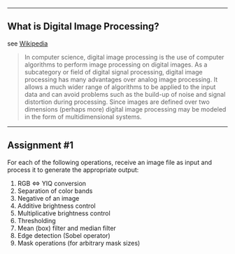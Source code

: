 ----
## What is Digital Image Processing?
see [Wikipedia](https://en.wikipedia.org/wiki/Digital_image_processing)

> In computer science, digital image processing is the use of computer algorithms to perform image processing on digital images. As a subcategory or field of digital signal processing, digital image processing has many advantages over analog image processing. It allows a much wider range of algorithms to be applied to the input data and can avoid problems such as the build-up of noise and signal distortion during processing. Since images are defined over two dimensions (perhaps more) digital image processing may be modeled in the form of multidimensional systems.

----
## Assignment #1

For each of the following operations, receive an image file as input and process it to generate the appropriate output:

1. RGB <=> YIQ conversion
2. Separation of color bands
3. Negative of an image
4. Additive brightness control 
5. Multiplicative brightness control
6. Thresholding
7. Mean (box) filter and median filter
8. Edge detection (Sobel operator)
9. Mask operations (for arbitrary mask sizes)
